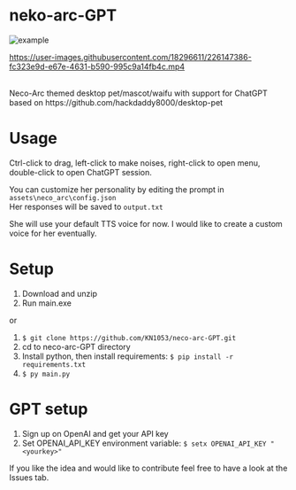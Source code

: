 # neko-arc-GPT
![example](https://user-images.githubusercontent.com/18296611/226432416-eee1fe2b-94c1-4094-a3ba-173506b5b55d.gif)

https://user-images.githubusercontent.com/18296611/226147386-fc323e9d-e67e-4631-b590-995c9a14fb4c.mp4

<br>
Neco-Arc themed desktop pet/mascot/waifu with support for ChatGPT based on https://github.com/hackdaddy8000/desktop-pet

# Usage
Ctrl-click to drag, left-click to make noises, right-click to open menu, double-click to open ChatGPT session.

You can customize her personality by editing the prompt in ```assets\neco_arc\config.json```
<br>
Her responses will be saved to ```output.txt```

She will use your default TTS voice for now. I would like to create a custom voice for her eventually.

# Setup
1. Download and unzip
2. Run main.exe

or

1. ```$ git clone https://github.com/KN1053/neco-arc-GPT.git```
2. cd to neco-arc-GPT directory
3. Install python, then install requirements: ```$ pip install -r requirements.txt```
4. ```$ py main.py```

# GPT setup
1. Sign up on OpenAI and get your API key
2. Set OPENAI_API_KEY environment variable: ```$ setx OPENAI_API_KEY "<yourkey>"```

If you like the idea and would like to contribute feel free to have a look at the Issues tab.
